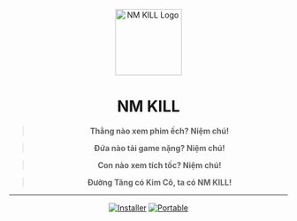 <div align="center">
  <img src="https://app.ovfteam.com/icon.png" alt="NM KILL Logo" width="120" />
  <h1>NM KILL</h1>
</div>

<div align="center">

> **Thằng nào xem phim ếch? Niệm chú!**

> **Đứa nào tải game nặng? Niệm chú!**

> **Con nào xem tích tốc? Niệm chú!**

> **Đường Tăng có Kim Cô, ta có NM KILL!**
</div>

---

<div align="center">

[![Installer](https://img.shields.io/badge/Installer-Download-blue?style=for-the-badge&logo=windows)](https://github.com/ovftank/nm-kill/releases/latest/download/nm-kill-setup.exe)
[![Portable](https://img.shields.io/badge/Portable-Download-green?style=for-the-badge)](https://github.com/ovftank/nm-kill/releases/latest/download/nm-kill.exe)
